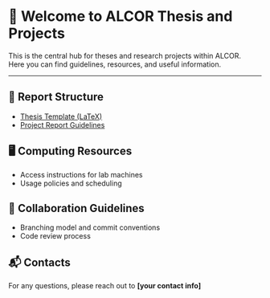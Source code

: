 # 👋 Welcome to ALCOR Thesis and Projects

This is the central hub for theses and research projects within ALCOR.  
Here you can find guidelines, resources, and useful information.

---

## 📑 Report Structure
- [Thesis Template (LaTeX)](link-to-template)
- [Project Report Guidelines](link-to-doc)

## 🖥️ Computing Resources
- Access instructions for lab machines
- Usage policies and scheduling

## 🤝 Collaboration Guidelines
- Branching model and commit conventions
- Code review process

## 📬 Contacts
For any questions, please reach out to **[your contact info]**
